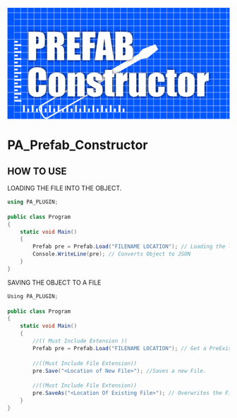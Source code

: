 ![LOGO](https://github.com/Dustpup/PA_Prefab_Constructor/blob/master/PACONTSRUCTOR.jpg)
# PA_Prefab_Constructor

HOW TO USE
------------------------------------

LOADING THE FILE INTO THE OBJECT.
>>>>>>>>>>>>>>>>>>>>>>>>>>>>>>>>>>>>>

```C#
using PA_PLUGIN;

public class Program
{
    static void Main()
    {
        Prefab pre = Prefab.Load("FILENAME LOCATION"); // Loading the lsb file (( Must Include Extension ))
        Console.WriteLine(pre); // Converts Object to JSON
    }
}
```

SAVING THE OBJECT TO A FILE
>>>>>>>>>>>>>>>>>>>>>>>>>>>>>>>>>>>>>>

```C#
Using PA_PLUGIN;

public class Program
{
    static void Main()
    {
        //(( Must Include Extension ))
        Prefab pre = Prefab.Load("FILENAME LOCATION"); // Get a PreExisting File to use for saving. 
        
        //((Must Include File Extension))
        pre.Save("<Location of New File>"); //Saves a new File. 
        
        //((Must Include File Extension))
        pre.SaveAs("<Location Of Existing File>"); // Overwrites the File. 
    }
}
```
